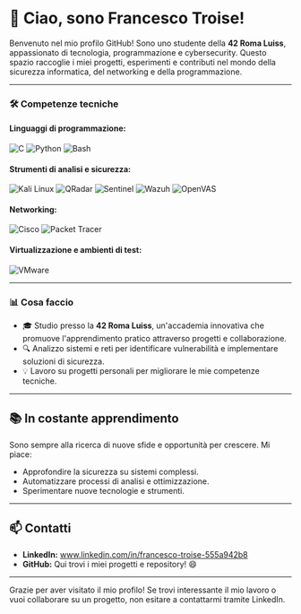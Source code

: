 # 👋 Ciao, sono Francesco Troise!

Benvenuto nel mio profilo GitHub! Sono uno studente della **42 Roma Luiss**, appassionato di tecnologia, programmazione e cybersecurity. Questo spazio raccoglie i miei progetti, esperimenti e contributi nel mondo della sicurezza informatica, del networking e della programmazione.

---

### 🛠️ Competenze tecniche

#### Linguaggi di programmazione:
![C](https://img.shields.io/badge/C-A8B9CC?style=for-the-badge&logo=c&logoColor=white)
![Python](https://img.shields.io/badge/Python-3776AB?style=for-the-badge&logo=python&logoColor=white)
![Bash](https://img.shields.io/badge/Bash-4EAA25?style=for-the-badge&logo=gnu-bash&logoColor=white)

#### Strumenti di analisi e sicurezza:
![Kali Linux](https://img.shields.io/badge/Kali_Linux-557C94?style=for-the-badge&logo=linux&logoColor=white)
![QRadar](https://img.shields.io/badge/QRadar-0064FF?style=for-the-badge&logo=ibm&logoColor=white)
![Sentinel](https://img.shields.io/badge/Sentinel-0078D4?style=for-the-badge&logo=microsoft&logoColor=white)
![Wazuh](https://img.shields.io/badge/Wazuh-808080?style=for-the-badge&logo=wazuh&logoColor=white)
![OpenVAS](https://img.shields.io/badge/OpenVAS-00C853?style=for-the-badge&logo=openvas&logoColor=white)

#### Networking:
![Cisco](https://img.shields.io/badge/Cisco-1BA0D7?style=for-the-badge&logo=cisco&logoColor=white)
![Packet Tracer](https://img.shields.io/badge/Packet_Tracer-0088CE?style=for-the-badge&logo=cisco&logoColor=white)

#### Virtualizzazione e ambienti di test:
![VMware](https://img.shields.io/badge/VMware-607078?style=for-the-badge&logo=vmware&logoColor=white)


---

### 📊 Cosa faccio
- 🎓 Studio presso la **42 Roma Luiss**, un'accademia innovativa che promuove l'apprendimento pratico attraverso progetti e collaborazione.
- 🔍 Analizzo sistemi e reti per identificare vulnerabilità e implementare soluzioni di sicurezza.
- 💡 Lavoro su progetti personali per migliorare le mie competenze tecniche.

---

## 📚 In costante apprendimento
Sono sempre alla ricerca di nuove sfide e opportunità per crescere. Mi piace:
- Approfondire la sicurezza su sistemi complessi.
- Automatizzare processi di analisi e ottimizzazione.
- Sperimentare nuove tecnologie e strumenti.

---

## 📫 Contatti
- **LinkedIn:** www.linkedin.com/in/francesco-troise-555a942b8
- **GitHub:** Qui trovi i miei progetti e repository! 😄

---

Grazie per aver visitato il mio profilo! Se trovi interessante il mio lavoro o vuoi collaborare su un progetto, non esitare a contattarmi tramite LinkedIn.
